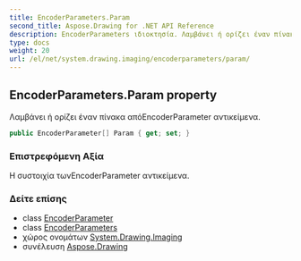 ```yaml
---
title: EncoderParameters.Param
second_title: Aspose.Drawing for .NET API Reference
description: EncoderParameters ιδιοκτησία. Λαμβάνει ή ορίζει έναν πίνακα απόEncoderParameter αντικείμενα.
type: docs
weight: 20
url: /el/net/system.drawing.imaging/encoderparameters/param/
---
```

## EncoderParameters.Param property

Λαμβάνει ή ορίζει έναν πίνακα απόEncoderParameter αντικείμενα.

```csharp
public EncoderParameter[] Param { get; set; }
```

### Επιστρεφόμενη Αξία

Η συστοιχία τωνEncoderParameter αντικείμενα.

### Δείτε επίσης

* class [EncoderParameter](../../encoderparameter/)
* class [EncoderParameters](../)
* χώρος ονομάτων [System.Drawing.Imaging](../../encoderparameters/)
* συνέλευση [Aspose.Drawing](../../../)


